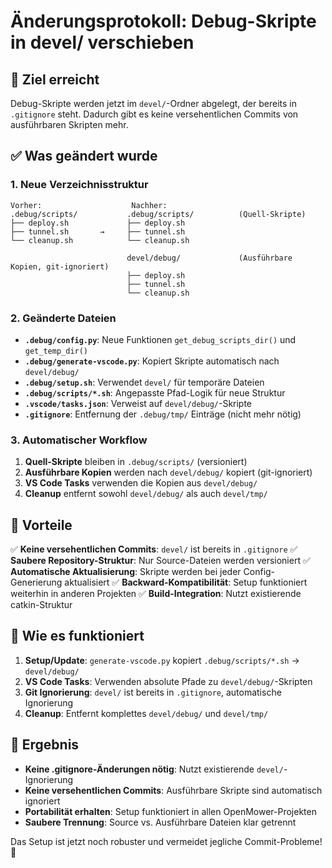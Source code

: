 # Änderungsprotokoll: Debug-Skripte in devel/ verschieben

## 🎯 Ziel erreicht
Debug-Skripte werden jetzt im `devel/`-Ordner abgelegt, der bereits in `.gitignore` steht. Dadurch gibt es keine versehentlichen Commits von ausführbaren Skripten mehr.

## ✅ Was geändert wurde

### 1. **Neue Verzeichnisstruktur**
```
Vorher:                    Nachher:
.debug/scripts/           .debug/scripts/          (Quell-Skripte)
├── deploy.sh             ├── deploy.sh
├── tunnel.sh       →     ├── tunnel.sh
└── cleanup.sh            └── cleanup.sh

                          devel/debug/             (Ausführbare Kopien, git-ignoriert)
                          ├── deploy.sh
                          ├── tunnel.sh
                          └── cleanup.sh
```

### 2. **Geänderte Dateien**
- **`.debug/config.py`**: Neue Funktionen `get_debug_scripts_dir()` und `get_temp_dir()`
- **`.debug/generate-vscode.py`**: Kopiert Skripte automatisch nach `devel/debug/`
- **`.debug/setup.sh`**: Verwendet `devel/` für temporäre Dateien
- **`.debug/scripts/*.sh`**: Angepasste Pfad-Logik für neue Struktur
- **`.vscode/tasks.json`**: Verweist auf `devel/debug/`-Skripte
- **`.gitignore`**: Entfernung der `.debug/tmp/` Einträge (nicht mehr nötig)

### 3. **Automatischer Workflow**
1. **Quell-Skripte** bleiben in `.debug/scripts/` (versioniert)
2. **Ausführbare Kopien** werden nach `devel/debug/` kopiert (git-ignoriert)
3. **VS Code Tasks** verwenden die Kopien aus `devel/debug/`
4. **Cleanup** entfernt sowohl `devel/debug/` als auch `devel/tmp/`

## 🚀 Vorteile

✅ **Keine versehentlichen Commits**: `devel/` ist bereits in `.gitignore`
✅ **Saubere Repository-Struktur**: Nur Source-Dateien werden versioniert
✅ **Automatische Aktualisierung**: Skripte werden bei jeder Config-Generierung aktualisiert
✅ **Backward-Kompatibilität**: Setup funktioniert weiterhin in anderen Projekten
✅ **Build-Integration**: Nutzt existierende catkin-Struktur

## 🔧 Wie es funktioniert

1. **Setup/Update**: `generate-vscode.py` kopiert `.debug/scripts/*.sh` → `devel/debug/`
2. **VS Code Tasks**: Verwenden absolute Pfade zu `devel/debug/`-Skripten
3. **Git Ignorierung**: `devel/` ist bereits in `.gitignore`, automatische Ignorierung
4. **Cleanup**: Entfernt komplettes `devel/debug/` und `devel/tmp/`

## 🎯 Ergebnis

- **Keine .gitignore-Änderungen nötig**: Nutzt existierende `devel/`-Ignorierung
- **Keine versehentlichen Commits**: Ausführbare Skripte sind automatisch ignoriert
- **Portabilität erhalten**: Setup funktioniert in allen OpenMower-Projekten
- **Saubere Trennung**: Source vs. Ausführbare Dateien klar getrennt

Das Setup ist jetzt noch robuster und vermeidet jegliche Commit-Probleme! 🎉
